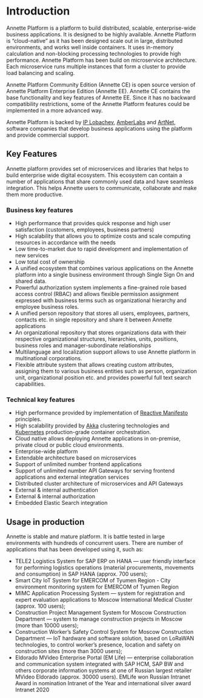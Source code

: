 

# Introduction

Annette Platform is a platform to build distributed, scalable, enterprise-wide business applications. It is designed to be highly available. 
Annette Platform is “cloud-native” as it has been designed scale out in large, distributed environments,
and works well inside containers. It uses in-memory calculation and non-blocking processing 
technologies to provide high performance. Annette Platform has been build on microservice architecture. 
Each microservice runs multiple instances that form a cluster to provide load balancing and scaling.

Annette Platform Community Edition (Annette CE) is open source version of Annette Platform Enterprise Edition 
(Annette EE). Annette CE contains the base functionality and key features of Annette EE. Since it has no 
backward compatibility restrictions, some of the Annette Platform features could be implemented in a more 
advanced way. 

Annette Platform is backed by [IP Lobachev](https://lobachev.biz/), [AmberLabs](https://amberlabs.ru/) and
[ArtNet](https://artnet.tech/), software companies that develop business applications using the platform 
and provide commercial support.

## Key Features

Annette platform provides set of microservices and libraries that helps to build enterprise wide digital ecosystem.
This ecosystem can contain a number of applications that share commonly used data and have seamless integration. 
This helps Annette users to communicate, collaborate and make them more productive. 

### Business key features

* High performance that provides quick response and high user satisfaction (customers, employees, business partners)
* High scalability that allows you to optimize costs and scale computing resources in accordance with the needs
* Low time-to-market due to rapid development and implementation of new services
* Low total cost of ownership
* A unified ecosystem that combines various applications on the Annette platform into a single business environment 
  through Single Sign On and shared data.
* Powerful authorization system implements a fine-grained role based access control (RBAC) and allows flexible permission
  assignment expressed with business terms such as organizational hierarchy and employee business roles.
* A unified person repository that stores all users, employees, partners, contacts etc. in single repository and share 
  it between Annette applications
* An organizational repository that stores organizations data with their respective organizational structures, hierarchies, 
  units, positions, business roles and manager-subordinate relationships     
* Multilanguage and localization support allows to use Annette platform in multinational corporations.  
* Flexible attribute system that allows creating custom attributes, assigning them to various business entities such as person, 
  organization unit, organizational position etc. and provides powerful full text search capabilities.  


### Technical key features

* High performance provided by implementation of [Reactive Manifesto](https://www.reactivemanifesto.org/) principles.
* High scalability provided by [Akka](https://akka.io/) clustering technologies and [Kubernetes](https://kubernetes.io/) 
  production-grade container orchestration.  
* Cloud native allows deploying Annette applications in on-premise, private cloud or public cloud environments. 
* Enterprise-wide platform
* Extendable architecture based on microservices
* Support of unlimited number frontend applications
* Support of unlimited number API Gateways for serving frontend applications and external integration services
* Distributed cluster architecture of microservices and API Gateways
* External & internal authentication
* External & internal authorization
* Embedded Elastic Search integration


## Usage in production

Annette is stable and mature platform. It is battle tested in large environments with hundreds of concurrent users. 
There are number of applications that has been developed using it, such as:
* TELE2 Logistics System for SAP ERP on HANA — user friendly interface for performing logistics operations (material 
  procurements, movements and consumption) in SAP HANA (approx. 700 users);
* Smart City IoT System for EMERCOM of Tyumen Region  - City environment monitoring system for EMERCOM of Tyumen Region
* MIMC Application Processing System — system for registration and expert evaluation applications to Moscow International 
  Medical Cluster (approx. 100 users);
* Construction Project Management System for Moscow Construction Department — system to manage construction projects in 
  Moscow (more than 10000 users);
* Construction Worker’s Safety Control System for Moscow Construction Department — IoT hardware and software solution, 
  based on LoRaWAN technologies, to control worker’s presence, location and safety on construction sites 
  (more than 3000 users);
* Eldorado MVideo Enterprise Portal (EM Life) — enterprise collaboration and communication system integrated with 
  SAP HCM, SAP BW and others corporate information systems at one of Russian largest retailer MVideo Eldorado 
  (approx. 30000 users). EMLife won Russian Intranet Award in nomination Intranet of the Year and international silver 
  award Intranet 2020     

